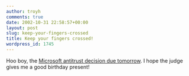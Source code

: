 ```yaml
---
author: troyh
comments: true
date: 2002-10-31 22:58:57+00:00
layout: post
slug: keep-your-fingers-crossed
title: Keep your fingers crossed!
wordpress_id: 1745
---
```


Hoo boy, the [Microsoft antitrust decision due tomorrow](http://rss.com.com/2100-1001-964128.html?type=pt&part=rss&tag=feed&subj=news). I hope the judge gives me a good birthday present!
